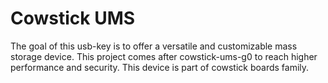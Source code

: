 Cowstick UMS
============

The goal of this usb-key is to offer a versatile and customizable mass storage
device. This project comes after cowstick-ums-g0 to reach higher performance
and security.
This device is part of cowstick boards family.
